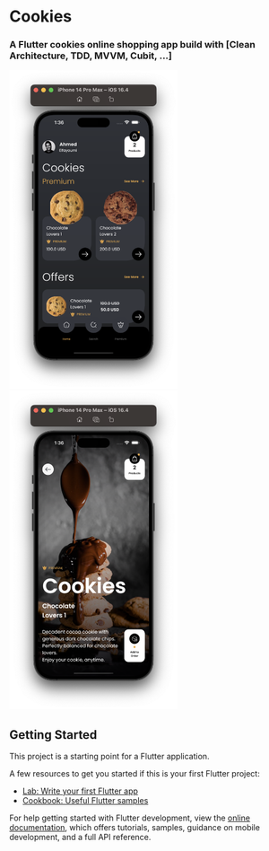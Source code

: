 # Cookies

### A Flutter cookies online shopping app build with [Clean Architecture, TDD, MVVM, Cubit, ...]

<p align="left" width="100%">
  <img src="assets/images/screenshots/Screenshot_1.png" width="300">
  <img src="assets/images/screenshots/Screenshot_2.png" width="300">
</p>


## Getting Started

This project is a starting point for a Flutter application.

A few resources to get you started if this is your first Flutter project:

- [Lab: Write your first Flutter app](https://docs.flutter.dev/get-started/codelab)
- [Cookbook: Useful Flutter samples](https://docs.flutter.dev/cookbook)

For help getting started with Flutter development, view the
[online documentation](https://docs.flutter.dev/), which offers tutorials,
samples, guidance on mobile development, and a full API reference.



